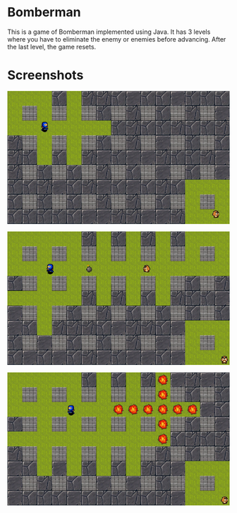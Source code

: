 # Bomberman

This is a game of Bomberman implemented using Java. It has 3 levels where you have to eliminate the enemy or enemies before advancing. After the last level, the game resets.

# Screenshots

![alt text](https://raw.githubusercontent.com/zdavid112z/Bomberman/master/public/bomberman1.jpg)

![alt text](https://raw.githubusercontent.com/zdavid112z/Bomberman/master/public/bomberman2.jpg)

![alt text](https://raw.githubusercontent.com/zdavid112z/Bomberman/master/public/bomberman3.jpg)
